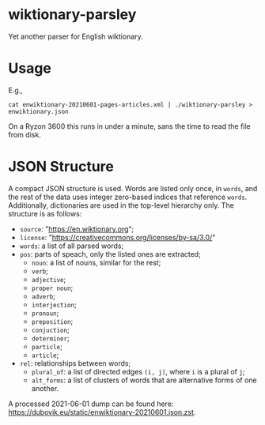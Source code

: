# wiktionary-parsley

Yet another parser for English wiktionary.

# Usage

E.g.,

```
cat enwiktionary-20210601-pages-articles.xml | ./wiktionary-parsley > enwiktionary.json
```

On a Ryzon 3600 this runs in under a minute, sans the time to read the file from disk.

# JSON Structure

A compact JSON structure is used. Words are listed only once, in `words`, and the rest of the data uses integer zero-based indices that reference `words`. Additionally, dictionaries are used in the top-level hierarchy only. The structure is as follows:

- `source`: "https://en.wiktionary.org";
- `license`: "https://creativecommons.org/licenses/by-sa/3.0/"
- `words`: a list of all parsed words;
- `pos`: parts of speach, only the listed ones are extracted;
  - `noun`: a list of nouns, similar for the rest;
  - `verb`;
  - `adjective`;
  - `proper noun`;
  - `adverb`;
  - `interjection`;
  - `pronoun`;
  - `preposition`;
  - `conjuction`;
  - `determiner`;
  - `particle`;
  - `article`;
- `rel`: relationships between words;
  - `plural_of`: a list of directed edges `(i, j)`, where `i` is a plural of `j`;
  - `alt_forms`: a list of clusters of words that are alternative forms of one another.

A processed 2021-06-01 dump can be found here: https://dubovik.eu/static/enwiktionary-20210601.json.zst.
